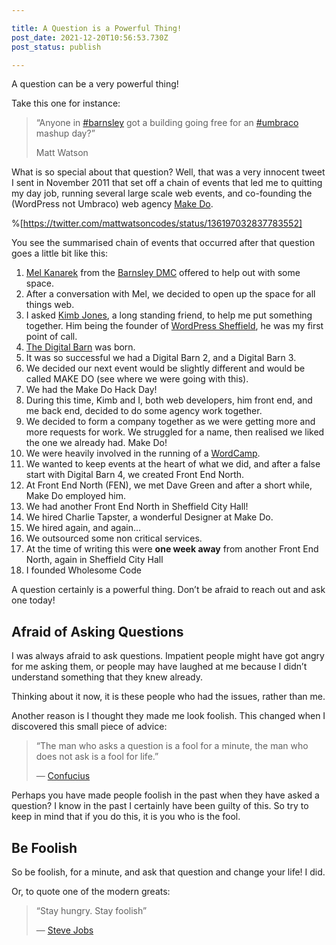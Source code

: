 ```yaml
---

title: A Question is a Powerful Thing!
post_date: 2021-12-20T10:56:53.730Z
post_status: publish

---
```


A question can be a very powerful thing!

Take this one for instance:

> “Anyone in [#barnsley](https://twitter.com/hashtag/barnsley?src=hash) got a building going free for an [#umbraco](https://twitter.com/hashtag/umbraco?src=hash) mashup day?”
> 
> Matt Watson

What is so special about that question? Well, that was a very innocent tweet I sent in November 2011 that set off a chain of events that led me to quitting my day job, running several large scale web events, and co-founding the (WordPress not Umbraco) web agency [Make Do](https://www.makedo.net/).

%[https://twitter.com/mattwatsoncodes/status/136197032837783552]

You see the summarised chain of events that occurred after that question goes a little bit like this:

1.  [Mel Kanarek](https://twitter.com/melkanarek) from the [Barnsley DMC](http://www.barnsleydmc.co.uk/) offered to help out with some space.
2.  After a conversation with Mel, we decided to open up the space for all things web.
3.  I asked [Kimb Jones](https://twitter.com/mkjones), a long standing friend, to help me put something together. Him being the founder of [WordPress Sheffield](http://wpsheffield.com/), he was my first point of call.
4.  [The Digital Barn](https://wholesomecode.ltd/blog/embracing-growing-digital-community-2/) was born.
5.  It was so successful we had a Digital Barn 2, and a Digital Barn 3.
6.  We decided our next event would be slightly different and would be called MAKE DO (see where we were going with this).
7.  We had the Make Do Hack Day!
8.  During this time, Kimb and I, both web developers, him front end, and me back end, decided to do some agency work together.
9.  We decided to form a company together as we were getting more and more requests for work. We struggled for a name, then realised we liked the one we already had. Make Do!
10.  We were heavily involved in the running of a [WordCamp](https://2014.sheffield.wordcamp.org/).
11.  We wanted to keep events at the heart of what we did, and after a false start with Digital Barn 4, we created Front End North.
12.  At Front End North (FEN), we met Dave Green and after a short while, Make Do employed him.
13.  We had another Front End North in Sheffield City Hall!
14.  We hired Charlie Tapster, a wonderful Designer at Make Do.
15.  We hired again, and again…
16.  We outsourced some non critical services.
17.  At the time of writing this were **one week away** from another Front End North, again in Sheffield City Hall
18.  I founded Wholesome Code

A question certainly is a powerful thing. Don’t be afraid to reach out and ask one today!

Afraid of Asking Questions
--------------------------

I was always afraid to ask questions. Impatient people might have got angry for me asking them, or people may have laughed at me because I didn’t understand something that they knew already.

Thinking about it now, it is these people who had the issues, rather than me.

Another reason is I thought they made me look foolish. This changed when I discovered this small piece of advice:

> “The man who asks a question is a fool for a minute, the man who does not ask is a fool for life.”  
>   
> ― [Confucius](https://www.goodreads.com/author/show/15321.Confucius)

Perhaps you have made people foolish in the past when they have asked a question? I know in the past I certainly have been guilty of this. So try to keep in mind that if you do this, it is you who is the fool.

Be Foolish
----------

So be foolish, for a minute, and ask that question and change your life! I did.

Or, to quote one of the modern greats:

> “Stay hungry. Stay foolish”  
>   
> ― [Steve Jobs](https://www.washingtonpost.com/blogs/answer-sheet/post/steve-jobs-told-students-stay-hungry-stay-foolish/2011/10/05/gIQA1qVjOL_blog.html?utm_term=.4528092fd9fa)